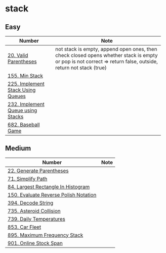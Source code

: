# stack

## Easy

| Number | Note |
|--------|------|
| [20. Valid Parentheses](https://leetcode.com/problems/valid-parentheses/description/) | not stack is empty, append open ones, then check closed opens whether stack is empty or pop is not correct => return false, outside, return not stack (true) |
| [155. Min Stack](https://leetcode.com/problems/min-stack/description/) | |
| [225. Implement Stack Using Queues](https://leetcode.com/problems/implement-stack-using-queues/description/) | |
| [232. Implement Queue using Stacks](https://leetcode.com/problems/implement-queue-using-stacks/description/) | |
| [682. Baseball Game](https://leetcode.com/problems/baseball-game/description/) | |

## Medium

| Number | Note |
|--------|------|
| [22. Generate Parentheses](https://leetcode.com/problems/generate-parentheses/description/) | |
| [71. Simplify Path](https://leetcode.com/problems/simplify-path/description/) | |
| [84. Largest Rectangle In Histogram](https://leetcode.com/problems/largest-rectangle-in-histogram/description/) | |
| [150. Evaluate Reverse Polish Notation](https://leetcode.com/problems/evaluate-reverse-polish-notation/description/) | |
| [394. Decode String](https://leetcode.com/problems/decode-string/description/) | |
| [735. Asteroid Collision](https://leetcode.com/problems/asteroid-collision/description/) | |
| [739. Daily Temperatures](https://leetcode.com/problems/daily-temperatures/description/) | |
| [853. Car Fleet](https://leetcode.com/problems/car-fleet/description/) | |
| [895. Maximum Frequency Stack](https://leetcode.com/problems/maximum-frequency-stack/description/) | |
| [901. Online Stock Span](https://leetcode.com/problems/online-stock-span/description/) | |
